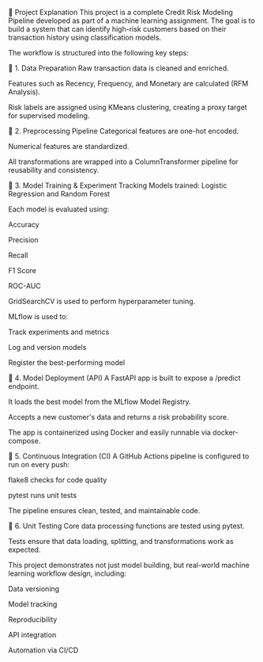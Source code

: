 📖 Project Explanation
This project is a complete Credit Risk Modeling Pipeline developed as part of a machine learning assignment. The goal is to build a system that can identify high-risk customers based on their transaction history using classification models.

The workflow is structured into the following key steps:

🔹 1. Data Preparation
Raw transaction data is cleaned and enriched.

Features such as Recency, Frequency, and Monetary are calculated (RFM Analysis).

Risk labels are assigned using KMeans clustering, creating a proxy target for supervised modeling.

🔹 2. Preprocessing Pipeline
Categorical features are one-hot encoded.

Numerical features are standardized.

All transformations are wrapped into a ColumnTransformer pipeline for reusability and consistency.

🔹 3. Model Training & Experiment Tracking
Models trained: Logistic Regression and Random Forest

Each model is evaluated using:

Accuracy

Precision

Recall

F1 Score

ROC-AUC

GridSearchCV is used to perform hyperparameter tuning.

MLflow is used to:

Track experiments and metrics

Log and version models

Register the best-performing model

🔹 4. Model Deployment (API)
A FastAPI app is built to expose a /predict endpoint.

It loads the best model from the MLflow Model Registry.

Accepts a new customer's data and returns a risk probability score.

The app is containerized using Docker and easily runnable via docker-compose.

🔹 5. Continuous Integration (CI)
A GitHub Actions pipeline is configured to run on every push:

flake8 checks for code quality

pytest runs unit tests

The pipeline ensures clean, tested, and maintainable code.

🔹 6. Unit Testing
Core data processing functions are tested using pytest.

Tests ensure that data loading, splitting, and transformations work as expected.

This project demonstrates not just model building, but real-world machine learning workflow design, including:

Data versioning

Model tracking

Reproducibility

API integration

Automation via CI/CD
